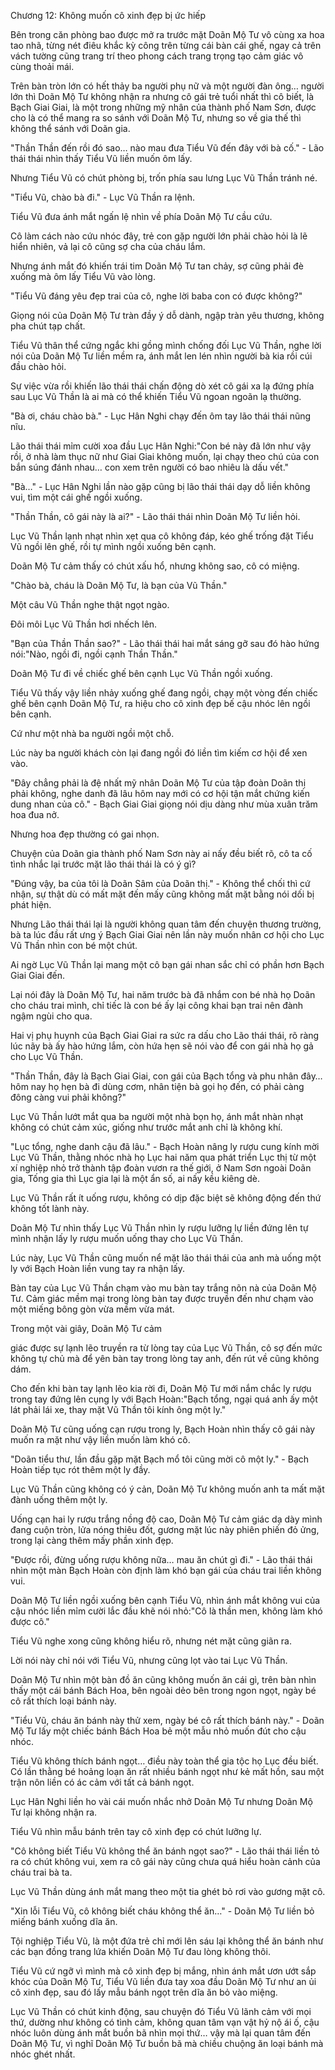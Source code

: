 




Chương 12: Không muốn cô xinh đẹp bị ức hiếp


Bên trong căn phòng bao được mở ra trước mặt Doãn Mộ Tư vô cùng xa hoa tao nhã, từng nét điêu khắc kỳ công trên từng cái bàn cái ghế, ngay cả trên vách tường cũng trang trí theo phong cách trang trọng tạo cảm giác vô cùng thoải mái.

Trên bàn tròn lớn có hết thảy ba người phụ nữ và một người đàn ông… người lớn thì Doãn Mộ Tư không nhận ra nhưng cô gái trẻ tuổi nhất thì cô biết, là Bạch Giai Giai, là một trong những mỹ nhân của thành phố Nam Sơn, được cho là có thể mang ra so sánh với Doãn Mộ Tư, nhưng so về gia thế thì không thể sánh với Doãn gia.

"Thần Thần đến rồi đó sao… nào mau đưa Tiểu Vũ đến đây với bà cố." - Lão thái thái nhìn thấy Tiểu Vũ liền muốn ôm lấy.

Nhưng Tiểu Vũ có chút phòng bị, trốn phía sau lưng Lục Vũ Thần tránh né.

"Tiểu Vũ, chào bà đi." - Lục Vũ Thần ra lệnh.

Tiểu Vũ đưa ánh mắt ngấn lệ nhìn về phía Doãn Mộ Tư cầu cứu.

Cô làm cách nào cứu nhóc đây, trẻ con gặp người lớn phải chào hỏi là lẽ hiển nhiên, vả lại cô cũng sợ cha của cháu lắm.

Nhưng ánh mắt đó khiến trái tim Doãn Mộ Tư tan chảy, sợ cũng phải đè xuống mà ôm lấy Tiểu Vũ vào lòng.

"Tiểu Vũ đáng yêu đẹp trai của cô, nghe lời baba con có được không?"

Giọng nói của Doãn Mộ Tư tràn đầy ý dỗ dành, ngập tràn yêu thương, không pha chút tạp chất.

Tiểu Vũ thân thể cứng ngắc khi gồng mình chống đối Lục Vũ Thần, nghe lời nói của Doãn Mộ Tư liền mềm ra, ánh mắt len lén nhìn người bà kia rồi cúi đầu chào hỏi.

Sự việc vừa rồi khiến lão thái thái chấn động dò xét cô gái xa lạ đứng phía sau Lục Vũ Thần là ai mà có thể khiến Tiểu Vũ ngoan ngoãn lạ thường.

"Bà ơi, cháu chào bà." - Lục Hân Nghi chạy đến ôm tay lão thái thái nũng nĩu.



Lão thái thái mỉm cười xoa đầu Lục Hân Nghi:"Con bé này đã lớn như vậy rồi, ở nhà làm thục nữ như Giai Giai không muốn, lại chạy theo chú của con bắn súng đánh nhau… con xem trên người có bao nhiêu là dấu vết."

"Bà…" - Lục Hân Nghi lần nào gặp cũng bị lão thái thái dạy dỗ liền không vui, tìm một cái ghế ngồi xuống.

"Thần Thần, cô gái này là ai?" - Lão thái thái nhìn Doãn Mộ Tư liền hỏi.

Lục Vũ Thần lạnh nhạt nhìn xẹt qua cô không đáp, kéo ghế trống đặt Tiểu Vũ ngồi lên ghế, rồi tự mình ngồi xuống bên cạnh.

Doãn Mộ Tư cảm thấy có chút xấu hổ, nhưng không sao, cô có miệng.

"Chào bà, cháu là Doãn Mộ Tư, là bạn của Vũ Thần."

Một câu Vũ Thần nghe thật ngọt ngào.

Đôi môi Lục Vũ Thần hơi nhếch lên.

"Bạn của Thần Thần sao?" - Lão thái thái hai mắt sáng gỡ sau đó hào hứng nói:"Nào, ngồi đi, ngồi cạnh Thần Thần."

Doãn Mộ Tư đi về chiếc ghế bên cạnh Lục Vũ Thần ngồi xuống.

Tiểu Vũ thấy vậy liền nhảy xuống ghế đang ngồi, chạy một vòng đến chiếc ghế bên cạnh Doãn Mộ Tư, ra hiệu cho cô xinh đẹp bế cậu nhóc lên ngồi bên cạnh.

Cứ như một nhà ba người ngồi một chỗ.

Lúc này ba người khách còn lại đang ngồi đó liền tìm kiếm cơ hội để xen vào.

"Đây chẳng phải là đệ nhất mỹ nhân Doãn Mộ Tư của tập đoàn Doãn thị phải không, nghe danh đã lâu hôm nay mới có cơ hội tận mắt chứng kiến dung nhan của cô." - Bạch Giai Giai giọng nói dịu dàng như mùa xuân trăm hoa đua nở.

Nhưng hoa đẹp thường có gai nhọn.

Chuyện của Doãn gia thành phố Nam Sơn này ai nấy đều biết rõ, cô ta cố tình nhắc lại trước mặt lão thái thái là có ý gì?

"Đúng vậy, ba của tôi là Doãn Sâm của Doãn thị." - Không thể chối thì cứ nhận, sự thật dù có mất mặt đến mấy cũng không mất mặt bằng nói dối bị phát hiện.

Nhưng Lão thái thái lại là người không quan tâm đến chuyện thương trường, bà ta lúc đầu rất ưng ý Bạch Giai Giai nên lần này muốn nhân cơ hội cho Lục Vũ Thần nhìn con bé một chút.

Ai ngờ Lục Vũ Thần lại mang một cô bạn gái nhan sắc chỉ có phần hơn Bạch Giai Giai đến.



Lại nói đây là Doãn Mộ Tư, hai năm trước bà đã nhắm con bé nhà họ Doãn cho cháu trai mình, chỉ tiếc là con bé ấy lại công khai bạn trai nên đành ngậm ngùi cho qua.

Hai vị phụ huynh của Bạch Giai Giai ra sức ra dấu cho Lão thái thái, rõ ràng lúc nãy bà ấy hào hứng lắm, còn hứa hẹn sẽ nói vào để con gái nhà họ gả cho Lục Vũ Thần.

"Thần Thần, đây là Bạch Giai Giai, con gái của Bạch tổng và phu nhân đây… hôm nay họ hẹn bà đi dùng cơm, nhân tiện bà gọi họ đến, có phải càng đông càng vui phải không?"

Lục Vũ Thần lướt mắt qua ba người một nhà bọn họ, ánh mắt nhàn nhạt không có chút cảm xúc, giống như trước mắt anh chỉ là không khí.

"Lục tổng, nghe danh cậu đã lâu." - Bạch Hoàn nâng ly rượu cung kính mời Lục Vũ Thần, thằng nhóc nhà họ Lục hai năm qua phát triển Lục thị từ một xí nghiệp nhỏ trở thành tập đoàn vươn ra thế giới, ở Nam Sơn ngoài Doãn gia, Tống gia thì Lục gia lại là một ẩn số, ai nấy kều kiêng dè.

Lục Vũ Thần rất ít uống rượu, không có dịp đặc biệt sẽ không động đến thứ không tốt lành này.

Doãn Mộ Tư nhìn thấy Lục Vũ Thần nhìn ly rượu lưỡng lự liền đứng lên tự mình nhận lấy ly rượu muốn uống thay cho Lục Vũ Thần.

Lúc này, Lục Vũ Thần cũng muốn nể mặt lão thái thái của anh mà uống một ly với Bạch Hoàn liền vung tay ra nhận lấy.

Bàn tay của Lục Vũ Thần chạm vào mu bàn tay trắng nõn nà của Doãn Mộ Tư. Cảm giác mềm mại trong lòng bàn tay được truyền đến như chạm vào một miếng bông gòn vừa mềm vừa mát.

Trong một vài giây, Doãn Mộ Tư cảm

giác được sự lạnh lẽo truyền ra từ lòng tay của Lục Vũ Thần, cô sợ đến mức không tự chủ mà để yên bàn tay trong lòng tay anh, đến rút về cũng không dám.

Cho đến khi bàn tay lạnh lẽo kia rời đi, Doãn Mộ Tư mới nắm chắc ly rượu trong tay đứng lên cụng ly với Bạch Hoàn:"Bạch tổng, ngại quá anh ấy một lát phải lái xe, thay mặt Vũ Thần tôi kính ông một ly."

Doãn Mộ Tư cũng uống cạn rượu trong ly, Bạch Hoàn nhìn thấy cô gái này muốn ra mặt như vậy liền muốn làm khó cô.

"Doãn tiểu thư, lần đầu gặp mặt Bạch mổ tôi cũng mời cô một ly." - Bạch Hoàn tiếp tục rót thêm một ly đầy.

Lục Vũ Thần cũng không có ý cản, Doãn Mộ Tư không muốn anh ta mất mặt đành uống thêm một ly.

Uống cạn hai ly rượu trắng nồng độ cao, Doãn Mộ Tư cảm giác dạ dày mình đang cuộn tròn, lửa nóng thiêu đốt, gương mặt lúc này phiên phiến đỏ ửng, trong lại càng thêm mấy phần xinh đẹp.

"Được rồi, đừng uống rượu không nữa… mau ăn chút gì đi." - Lão thái thái nhìn một màn Bạch Hoàn còn định làm khó bạn gái của cháu trai liền không vui.

Doãn Mộ Tư liền ngồi xuống bên cạnh Tiểu Vũ, nhìn ánh mắt không vui của cậu nhóc liền mỉm cười lắc đầu khẽ nói nhỏ:"Cô là thần men, không làm khó được cô."



Tiểu Vũ nghe xong cũng không hiểu rõ, nhưng nét mặt cũng giãn ra.

Lời nói này chỉ nói với Tiểu Vũ, nhưng cũng lọt vào tai Lục Vũ Thần.

Doãn Mộ Tư nhìn một bàn đồ ăn cũng không muốn ăn cái gì, trên bàn nhìn thấy một cái bánh Bách Hoa, bên ngoài dẻo bên trong ngon ngọt, ngày bé cô rất thích loại bánh này.

"Tiểu Vũ, cháu ăn bánh này thử xem, ngày bé cô rất thích bánh này." - Doãn Mộ Tư lấy một chiếc bánh Bách Hoa bẻ một mẫu nhỏ muốn đút cho cậu nhóc.

Tiểu Vũ không thích bánh ngọt… điều này toàn thể gia tộc họ Lục đều biết. Có lần thằng bé hoảng loạn ăn rất nhiều bánh ngọt như kẻ mất hồn, sau một trận nôn liền có ác cảm với tất cả bánh ngọt.

Lục Hân Nghi liền ho vài cái muốn nhắc nhở Doãn Mộ Tư nhưng Doãn Mộ Tư lại không nhận ra.

Tiểu Vũ nhìn mẫu bánh trên tay cô xinh đẹp có chút lưỡng lự.

"Cô không biết Tiểu Vũ không thể ăn bánh ngọt sao?" - Lão thái thái liền tỏ ra có chút không vui, xem ra cô gái này cũng chưa quá hiểu hoàn cảnh của cháu trai bà ta.

Lục Vũ Thần dùng ánh mắt mang theo một tia ghét bỏ rơi vào gương mặt cô.

"Xin lỗi Tiểu Vũ, cô không biết cháu không thể ăn…" - Doãn Mộ Tư liền bỏ miếng bánh xuống dĩa ăn.

Tội nghiệp Tiểu Vũ, là một đứa trẻ chỉ mới lên sáu lại không thể ăn bánh như các bạn đồng trang lứa khiến Doãn Mộ Tư đau lòng không thôi.

Tiểu Vũ cứ ngỡ vì mình mà cô xinh đẹp bị mắng, nhìn ánh mắt ươn ướt sắp khóc của Doãn Mộ Tư, Tiểu Vũ liền đưa tay xoa đầu Doãn Mộ Tư như an ủi cô xinh đẹp, sau đó lấy mẫu bánh ngọt trên dĩa ăn bỏ vào miệng.

Lục Vũ Thần có chút kinh động, sau chuyện đó Tiểu Vũ lãnh cảm với mọi thứ, dường như không có tình cảm, không quan tâm vạn vật hỷ nộ ái ố, cậu nhóc luôn dùng ánh mắt buồn bã nhìn mọi thứ… vậy mà lại quan tâm đến Doãn Mộ Tư, vì nghĩ Doãn Mộ Tư buồn bã mà chiều chuộng ăn loại bánh mà nhóc ghét nhất.




